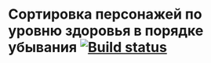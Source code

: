 # Сортировка персонажей по уровню здоровья в порядке убывания [![Build status](https://ci.appveyor.com/api/projects/status/rilswuv4gdponm2i?svg=true)](https://ci.appveyor.com/project/kos4/ajs-homeworks-test-ci-matchers)
